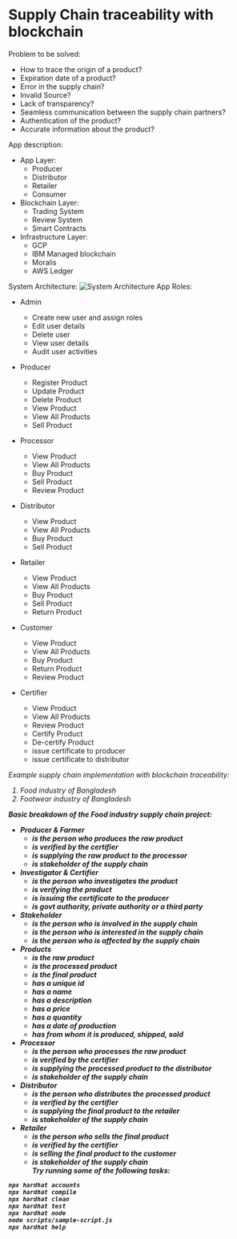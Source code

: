 # Supply Chain traceability with blockchain

Problem to be solved:

- How to trace the origin of a product?
- Expiration date of a product?
- Error in the supply chain?
- Invalid Source?
- Lack of transparency?
- Seamless communication between the supply chain partners?
- Authentication of the product?
- Accurate information about the product?

App description:

- App Layer:
  - Producer
  - Distributor
  - Retailer
  - Consumer
- Blockchain Layer:
  - Trading System
  - Review System
  - Smart Contracts
- Infrastructure Layer:
  - GCP
  - IBM Managed blockchain
  - Moralis
  - AWS Ledger

System Architecture:
![System Architecture](https://github.com/riyadhuddin/stwb/blob/main/img/supply%20chain(1).png)
App Roles:

- Admin
  - Create new user and assign roles
  - Edit user details
  - Delete user
  - View user details
  - Audit user activities

- Producer
  - Register Product
  - Update Product
  - Delete Product
  - View Product
  - View All Products
  - Sell Product
- Processor
  - View Product
  - View All Products
  - Buy Product
  - Sell Product
  - Review Product
- Distributor
  - View Product
  - View All Products
  - Buy Product
  - Sell Product
- Retailer
  - View Product
  - View All Products
  - Buy Product
  - Sell Product
  - Return Product
- Customer
  - View Product
  - View All Products
  - Buy Product
  - Return Product
  - Review Product
- Certifier
  - View Product
  - View All Products
  - Review Product
  - Certify Product
  - De-certify Product
  - issue certificate to producer
  - issue certificate to distributor

<i> Example supply chain implementation with blockchain traceability:

1. Food industry of Bangladesh
2. Footwear industry of Bangladesh

<b> Basic breakdown of the Food industry supply chain project:

- Producer & Farmer
  - is the person who produces the raw product
  - is verified by the certifier
  - is supplying the raw product to the processor
  - is stakeholder of the supply chain
- Investigator & Certifier
  - is the person who investigates the product
  - is verifying the product
  - is issuing the certificate to the producer
  - is govt authority, private authority or a third party
- Stakeholder
  - is the person who is involved in the supply chain
  - is the person who is interested in the supply chain
  - is the person who is affected by the supply chain
- Products
  - is the raw product
  - is the processed product
  - is the final product
  - has a unique id
  - has a name
  - has a description
  - has a price
  - has a quantity
  - has a date of production
  - has from whom it is produced, shipped, sold
- Processor
  - is the person who processes the raw product
  - is verified by the certifier
  - is supplying the processed product to the distributor
  - is stakeholder of the supply chain
- Distributor
  - is the person who distributes the processed product
  - is verified by the certifier
  - is supplying the final product to the retailer
  - is stakeholder of the supply chain
- Retailer
  - is the person who sells the final product
  - is verified by the certifier
  - is selling the final product to the customer
  - is stakeholder of the supply chain
<br>Try running some of the following tasks:

```shell
npx hardhat accounts
npx hardhat compile
npx hardhat clean
npx hardhat test
npx hardhat node
node scripts/sample-script.js
npx hardhat help
```
